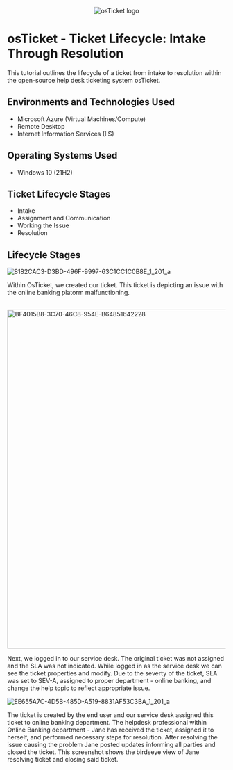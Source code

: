 <p align="center">
<img src="https://i.imgur.com/Clzj7Xs.png" alt="osTicket logo"/>
</p>

<h1>osTicket - Ticket Lifecycle: Intake Through Resolution</h1>
This tutorial outlines the lifecycle of a ticket from intake to resolution within the open-source help desk ticketing system osTicket.<br />


<h2>Environments and Technologies Used</h2>

- Microsoft Azure (Virtual Machines/Compute)
- Remote Desktop
- Internet Information Services (IIS)

<h2>Operating Systems Used </h2>

- Windows 10</b> (21H2)

<h2>Ticket Lifecycle Stages</h2>

- Intake
- Assignment and Communication
- Working the Issue
- Resolution

<h2>Lifecycle Stages</h2>

![8182CAC3-D3BD-496F-9997-63C1CC1C0B8E_1_201_a](https://github.com/user-attachments/assets/707d3de6-6e88-4cc8-bf40-4cfc67c0e2ef)


Within OsTicket, we created our ticket. This ticket is depicting an issue with the online banking platorm malfunctioning. 
</p>
<br />

<img width="780" alt="BF4015B8-3C70-46C8-954E-B64851642228" src="https://github.com/user-attachments/assets/4c6c16cb-41d6-4ec2-9389-7d9bbf885b83">

Next, we logged in to our service desk. The original ticket was not assigned and the SLA was not indicated. While logged in as the service desk we can see the ticket properties and modify. Due to the severty of the ticket, SLA was set to SEV-A, assigned to proper department - online banking, and change the help topic to reflect appropriate issue. 
<br />



![EE655A7C-4D5B-485D-A519-8831AF53C3BA_1_201_a](https://github.com/user-attachments/assets/832549c2-e2a3-4b78-b78c-b12c499c43a7)

The ticket is created by the end user and our service desk assigned this ticket to online banking department. The helpdesk professional within Online Banking department - Jane has received the ticket, assigned it to herself, and performed necessary steps for resolution. After resolving the issue causing the problem Jane posted updates informing all parties and closed the ticket. This screenshot shows the birdseye view of Jane resolving ticket and closing said ticket. 
</p>
<br />
